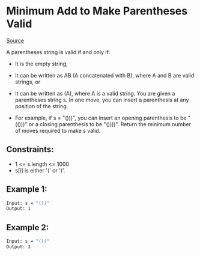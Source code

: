 # Minimum Add to Make Parentheses Valid
[Source](https://leetcode.com/problems/minimum-add-to-make-parentheses-valid/)

A parentheses string is valid if and only if:

 - It is the empty string,
 - It can be written as AB (A concatenated with B), where A and B are valid strings, or
 - It can be written as (A), where A is a valid string.
You are given a parentheses string s. In one move, you can insert a parenthesis at any position of the string.

 - For example, if s = "()))", you can insert an opening parenthesis to be "(()))" or a closing parenthesis to be "())))".
Return the minimum number of moves required to make s valid.

## Constraints:

 - 1 <= s.length <= 1000
 - s[i] is either '(' or ')'.

## Example 1:
```sh
Input: s = "())"
Output: 1
```

## Example 2:
```sh
Input: s = "((("
Output: 3
```